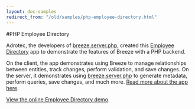 ```yaml
---
layout: doc-samples
redirect_from: "/old/samples/php-employee-directory.html"
---
```

#PHP Employee Directory

Adrotec, the developers of [breeze.server.php](https://github.com/adrotec/breeze.server.php), created this [Employee Directory](http://emp-directory.herokuapp.com/) app to demonstrate the features of Breeze with a PHP backend.

On the client, the app demonstrates using Breeze to manage relationships between entities, track changes, perform validation, and save changes.  On the server, it demonstrates using [breeze.server.php](https://github.com/adrotec/breeze.server.php) to generate metadata, perform queries, save changes, and much more.  [Read more about the app here](http://emp-directory.herokuapp.com/).

[View the online Employee Directory demo](http://emp-directory.herokuapp.com/client/).
